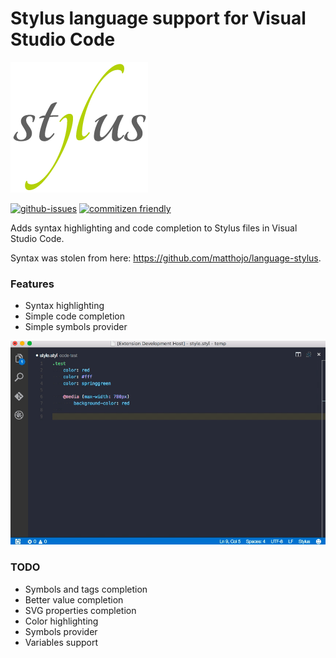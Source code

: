 # Stylus language support for Visual Studio Code

![Stylus](assets/icon.png)

[![github-issues](https://img.shields.io/github/issues/d4rkr00t/language-stylus.svg)](https://github.com/d4rkr00t/language-stylus/issues)
[![commitizen friendly](https://img.shields.io/badge/commitizen-friendly-brightgreen.svg)](http://commitizen.github.io/cz-cl)

Adds syntax highlighting and code completion to Stylus files in Visual Studio Code.

Syntax was stolen from here: https://github.com/matthojo/language-stylus.

### Features

* Syntax highlighting
* Simple code completion
* Simple symbols provider

![Simple Completion in Action](assets/completion.gif)

### TODO
* Symbols and tags completion
* Better value completion
* SVG properties completion
* Color highlighting
* Symbols provider
* Variables support

